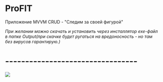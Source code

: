 # ProFIT
Приложение MVVM CRUD - "Следим за своей фигурой"

*При желании можно скачать и установить через инсталлятор exe-файл в папке Output(при скачке будет ругаться на вредоносность - но там без вирусов гарантирую.)*

# --------------------------------- #

![](https://i.ibb.co/4Mvsbfg/2022-04-13-124758.png)
